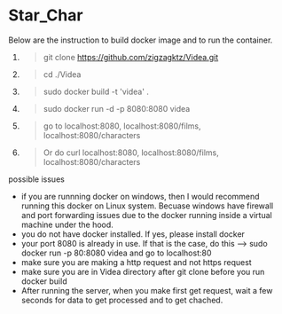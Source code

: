 # Star_Char
Below are the instruction to build docker image and to run the container.

1. > git clone https://github.com/zigzagktz/Videa.git

2. > cd ./Videa

3. > sudo docker build -t 'videa' .

4. > sudo docker run -d -p 8080:8080 videa

5. > go to localhost:8080, localhost:8080/films, localhost:8080/characters 

6. > Or do curl localhost:8080, localhost:8080/films, localhost:8080/characters 

possible issues 
- if you are runnning docker on windows, then I would recommend running this docker on Linux system. Becuase windows have firewall and port forwarding issues due to the docker running inside a virtual machine under the hood. 
- you do not have docker installed. If yes, please install docker
- your port 8080 is already in use. If that is the case, do this --> sudo docker run -p 80:8080 videa and go to localhost:80
- make sure you are making a http request and not https request
- make sure you are in Videa directory after git clone before you run docker build
- After running the server, when you make first get request, wait a few seconds for data to get processed and to get chached. 

